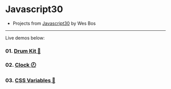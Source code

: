 # Javascript30
- Projects from [Javascript30](https://javascript30.com/) by Wes Bos

---

Live demos below:

### 01. [Drum Kit 🥁](https://drum-kit9000.vercel.app)
### 02. [Clock 🕗](https://2-clock.vercel.app)
### 03. [CSS Variables 🎢](https://changer9000.vercel.app)

